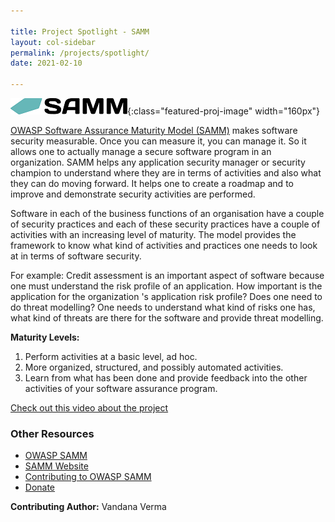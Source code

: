 ```yaml
---

title: Project Spotlight - SAMM
layout: col-sidebar
permalink: /projects/spotlight/
date: 2021-02-10

---
```


![SAMM Logo](/assets/images/content/featured_project.png){:class="featured-proj-image" width="160px"}

[OWASP Software Assurance Maturity Model (SAMM)](/www-project-samm/) makes software security measurable. Once you can measure it, you can manage it. So it allows one to actually manage a secure software program in an organization. SAMM helps any application security manager or security champion to understand where they are in terms of activities and also what they can do moving forward. It helps one to create a roadmap and to improve and demonstrate security activities are performed.

Software in each of the business functions of an organisation have a couple of security practices and each of these security practices have a couple of activities with an increasing level of maturity. The model provides the framework to know what kind of activities and practices one needs to look at in terms of software security.

For example:  Credit assessment is an important aspect of software because one must understand the risk profile of an application. How important is the application for the organization 's application risk profile? Does one need to do threat modelling? One needs to understand what kind of risks one has, what kind of threats are there for the software and provide threat modelling.
    
**Maturity Levels:**

1. Perform activities at a basic level, ad hoc.
2. More organized, structured, and possibly automated activities.
3. Learn from what has been done and provide feedback into the other activities of your software assurance program. 

[Check out this video about the project](https://youtu.be/N0zcZnkH5Wg)

### Other Resources
* [OWASP SAMM](https://owasp.org/www-project-samm/)
* [SAMM Website](https://owaspsamm.org/model/)
* [Contributing to OWASP SAMM](https://github.com/OWASP/samm)
* [Donate](https://owasp.org/donate/)


**Contributing Author:** Vandana Verma

